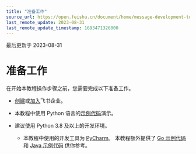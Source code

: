 ```yaml
---
title: "准备工作"
source_url: https://open.feishu.cn/document/home/message-development-tutorial/determine-the-api-and-event-to-call
last_remote_update: 2023-08-31
last_remote_update_timestamp: 1693471326000
---
```

最后更新于 2023-08-31

# 准备工作

在开始本教程操作步骤之前，您需要完成以下准备工作。

- [创建](https://www.feishu.cn/hc/zh-CN/articles/360043741453)或[加入](https://www.feishu.cn/hc/zh-CN/articles/360043496893)飞书企业。

- 本教程中使用 Python 语言的[示例代码](https://github.com/larksuite/oapi-sdk-python-demo)演示。

- 建议使用 Python 3.8 及以上的开发环境。
	- 本教程中使用的开发工具为 [PyCharm](https://www.jetbrains.com/zh-cn/pycharm/)。
本教程额外提供了 [Go 示例代码](https://github.com/larksuite/oapi-sdk-go-demo) 和 [Java 示例代码](https://github.com/larksuite/oapi-sdk-java-demo) 供你参考。
